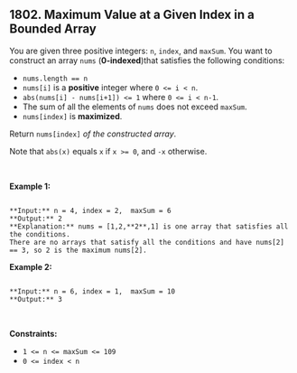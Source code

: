 ## 1802. Maximum Value at a Given Index in a Bounded Array


You are given three positive integers: `n`, `index`, and `maxSum`. You want to construct an array `nums` (**0-indexed**)that satisfies the following conditions:


* `nums.length == n`
* `nums[i]` is a **positive** integer where `0 <= i < n`.
* `abs(nums[i] - nums[i+1]) <= 1` where `0 <= i < n-1`.
* The sum of all the elements of `nums` does not exceed `maxSum`.
* `nums[index]` is **maximized**.


Return `nums[index]` *of the constructed array*.


Note that `abs(x)` equals `x` if `x >= 0`, and `-x` otherwise.


 


**Example 1:**



```

**Input:** n = 4, index = 2,  maxSum = 6
**Output:** 2
**Explanation:** nums = [1,2,**2**,1] is one array that satisfies all the conditions.
There are no arrays that satisfy all the conditions and have nums[2] == 3, so 2 is the maximum nums[2].

```

**Example 2:**



```

**Input:** n = 6, index = 1,  maxSum = 10
**Output:** 3

```

 


**Constraints:**


* `1 <= n <= maxSum <= 109`
* `0 <= index < n`


